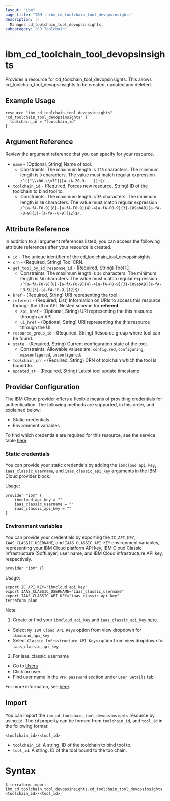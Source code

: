 ```yaml
---
layout: "ibm"
page_title: "IBM : ibm_cd_toolchain_tool_devopsinsights"
description: |-
  Manages cd_toolchain_tool_devopsinsights.
subcategory: "CD Toolchain"
---
```


# ibm_cd_toolchain_tool_devopsinsights

Provides a resource for cd_toolchain_tool_devopsinsights. This allows cd_toolchain_tool_devopsinsights to be created, updated and deleted.

## Example Usage

```hcl
resource "ibm_cd_toolchain_tool_devopsinsights" "cd_toolchain_tool_devopsinsights" {
  toolchain_id = "toolchain_id"
}
```

## Argument Reference

Review the argument reference that you can specify for your resource.

* `name` - (Optional, String) Name of tool.
  * Constraints: The maximum length is `128` characters. The minimum length is `0` characters. The value must match regular expression `/^([^\\x00-\\x7F]|[a-zA-Z0-9-._ ])+$/`.
* `toolchain_id` - (Required, Forces new resource, String) ID of the toolchain to bind tool to.
  * Constraints: The maximum length is `36` characters. The minimum length is `36` characters. The value must match regular expression `/^[a-fA-F0-9]{8}-[a-fA-F0-9]{4}-4[a-fA-F0-9]{3}-[89abAB][a-fA-F0-9]{3}-[a-fA-F0-9]{12}$/`.

## Attribute Reference

In addition to all argument references listed, you can access the following attribute references after your resource is created.

* `id` - The unique identifier of the cd_toolchain_tool_devopsinsights.
* `crn` - (Required, String) Tool CRN.
* `get_tool_by_id_response_id` - (Required, String) Tool ID.
  * Constraints: The maximum length is `36` characters. The minimum length is `36` characters. The value must match regular expression `/^[a-fA-F0-9]{8}-[a-fA-F0-9]{4}-4[a-fA-F0-9]{3}-[89abAB][a-fA-F0-9]{3}-[a-fA-F0-9]{12}$/`.
* `href` - (Required, String) URI representing the tool.
* `referent` - (Required, List) Information on URIs to access this resource through the UI or API.
Nested scheme for **referent**:
	* `api_href` - (Optional, String) URI representing the this resource through an API.
	* `ui_href` - (Optional, String) URI representing the this resource through the UI.
* `resource_group_id` - (Required, String) Resource group where tool can be found.
* `state` - (Required, String) Current configuration state of the tool.
  * Constraints: Allowable values are: `configured`, `configuring`, `misconfigured`, `unconfigured`.
* `toolchain_crn` - (Required, String) CRN of toolchain which the tool is bound to.
* `updated_at` - (Required, String) Latest tool update timestamp.

## Provider Configuration

The IBM Cloud provider offers a flexible means of providing credentials for authentication. The following methods are supported, in this order, and explained below:

- Static credentials
- Environment variables

To find which credentials are required for this resource, see the service table [here](https://cloud.ibm.com/docs/ibm-cloud-provider-for-terraform?topic=ibm-cloud-provider-for-terraform-provider-reference#required-parameters).

### Static credentials

You can provide your static credentials by adding the `ibmcloud_api_key`, `iaas_classic_username`, and `iaas_classic_api_key` arguments in the IBM Cloud provider block.

Usage:
```
provider "ibm" {
    ibmcloud_api_key = ""
    iaas_classic_username = ""
    iaas_classic_api_key = ""
}
```

### Environment variables

You can provide your credentials by exporting the `IC_API_KEY`, `IAAS_CLASSIC_USERNAME`, and `IAAS_CLASSIC_API_KEY` environment variables, representing your IBM Cloud platform API key, IBM Cloud Classic Infrastructure (SoftLayer) user name, and IBM Cloud infrastructure API key, respectively.

```
provider "ibm" {}
```

Usage:
```
export IC_API_KEY="ibmcloud_api_key"
export IAAS_CLASSIC_USERNAME="iaas_classic_username"
export IAAS_CLASSIC_API_KEY="iaas_classic_api_key"
terraform plan
```

Note:

1. Create or find your `ibmcloud_api_key` and `iaas_classic_api_key` [here](https://cloud.ibm.com/iam/apikeys).
  - Select `My IBM Cloud API Keys` option from view dropdown for `ibmcloud_api_key`
  - Select `Classic Infrastructure API Keys` option from view dropdown for `iaas_classic_api_key`
2. For iaas_classic_username
  - Go to [Users](https://cloud.ibm.com/iam/users)
  - Click on user.
  - Find user name in the `VPN password` section under `User Details` tab

For more informaton, see [here](https://registry.terraform.io/providers/IBM-Cloud/ibm/latest/docs#authentication).

## Import

You can import the `ibm_cd_toolchain_tool_devopsinsights` resource by using `id`.
The `id` property can be formed from `toolchain_id`, and `tool_id` in the following format:

```
<toolchain_id>/<tool_id>
```
* `toolchain_id`: A string. ID of the toolchain to bind tool to.
* `tool_id`: A string. ID of the tool bound to the toolchain.

# Syntax
```
$ terraform import ibm_cd_toolchain_tool_devopsinsights.cd_toolchain_tool_devopsinsights <toolchain_id>/<tool_id>
```
